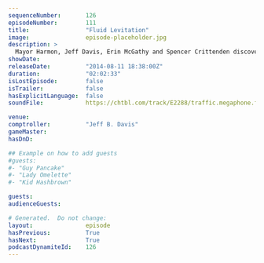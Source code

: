 ```yaml
---
sequenceNumber:       126
episodeNumber:        111
title:                "Fluid Levitation"
image:                episode-placeholder.jpg
description: >
  Mayor Harmon, Jeff Davis, Erin McGathy and Spencer Crittenden discover a Belgian fan in the audience, but when a Londoner from the crowd
showDate:             
releaseDate:          "2014-08-11 18:38:00Z"
duration:             "02:02:33"
isLostEpisode:        false
isTrailer:            false
hasExplicitLanguage:  false
soundFile:            https://chtbl.com/track/E2288/traffic.megaphone.fm/STA3032194377.mp3?updated=1556746940

venue:                
comptroller:          "Jeff B. Davis"
gameMaster:           
hasDnD:               

## Example on how to add guests
#guests:
#- "Guy Pancake"
#- "Lady Omelette"
#- "Kid Hashbrown"

guests:
audienceGuests:

# Generated.  Do not change:
layout:               episode
hasPrevious:          True
hasNext:              True
podcastDynamiteId:    126
---
```

